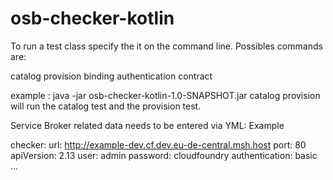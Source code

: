 # osb-checker-kotlin

To run a test class specify the it on the command line.
Possibles commands are:

catalog
provision
binding
authentication
contract

example : java -jar osb-checker-kotlin-1.0-SNAPSHOT.jar catalog provision
will run the catalog test and the provision test.

Service Broker related data needs to be entered via YML:
Example

checker:
  url: http://example-dev.cf.dev.eu-de-central.msh.host
  port: 80
  apiVersion: 2.13
  user: admin
  password: cloudfoundry
  authentication: basic
 ...

